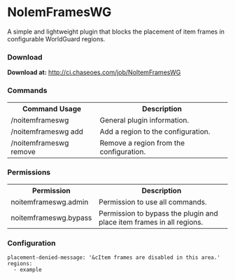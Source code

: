 # NoIemFramesWG

A simple and lightweight plugin that blocks the placement of item frames in configurable WorldGuard regions.

### Download
**Download at:** http://ci.chaseoes.com/job/NoItemFramesWG

### Commands
<table>
  <tr>
    <th>Command Usage</th><th>Description</th>
  </tr>
  <tr>
    <td>/noitemframeswg</td>
    <td>General plugin information.</td>
  </tr>
  <tr>
    <td>/noitemframeswg add <region name></td>
    <td>Add a region to the configuration.</td>
  </tr>
  <tr>
    <td>/noitemframeswg remove <region name></td>
    <td>Remove a region from the configuration.</td>
  </tr>
</table>

### Permissions
<table>
  <tr>
    <th>Permission</th><th>Description</th>
  </tr>
  <tr>
    <td>noitemframeswg.admin</td>
    <td>Permission to use all commands.</td>
  </tr>
  <tr>
    <td>noitemframeswg.bypass</td>
    <td>Permission to bypass the plugin and place item frames in all regions.</td>
  </tr>
</table>

### Configuration
    placement-denied-message: '&cItem frames are disabled in this area.'
    regions:
      - example